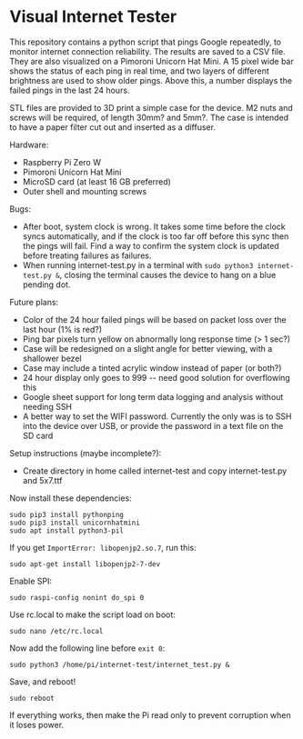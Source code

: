 # Visual Internet Tester

This repository contains a python script that pings Google repeatedly, to monitor internet connection reliability. The results are saved to a CSV file. They are also visualized on a Pimoroni Unicorn Hat Mini. A 15 pixel wide bar shows the status of each ping in real time, and two layers of different brightness are used to show older pings. Above this, a number displays the failed pings in the last 24 hours.

STL files are provided to 3D print a simple case for the device. M2 nuts and screws will be required, of length 30mm? and 5mm?. The case is intended to have a paper filter cut out and inserted as a diffuser.


Hardware:
  - Raspberry Pi Zero W
  - Pimoroni Unicorn Hat Mini
  - MicroSD card (at least 16 GB preferred)
  - Outer shell and mounting screws


Bugs:
  - After boot, system clock is wrong. It takes some time before the clock syncs automatically, and if the clock is too far off before this sync then the pings will fail. Find a way to confirm the system clock is updated before treating failures as failures.
  - When running internet-test.py in a terminal with `sudo python3 internet-test.py &`, closing the terminal causes the device to hang on a blue pending dot.

Future plans:
  - Color of the 24 hour failed pings will be based on packet loss over the last hour (1% is red?)
  - Ping bar pixels turn yellow on abnormally long response time (> 1 sec?)
  - Case will be redesigned on a slight angle for better viewing, with a shallower bezel
  - Case may include a tinted acrylic window instead of paper (or both?)
  - 24 hour display only goes to 999 -- need good solution for overflowing this
  - Google sheet support for long term data logging and analysis without needing SSH
  - A better way to set the WIFI password. Currently the only was is to SSH into the device over USB, or provide the password in a text file on the SD card


Setup instructions (maybe incomplete?):
 - Create directory in home called internet-test and copy internet-test.py and 5x7.ttf

Now install these dependencies:
```
sudo pip3 install pythonping
sudo pip3 install unicornhatmini
sudo apt install python3-pil
```
If you get `ImportError: libopenjp2.so.7`, run this:
```
sudo apt-get install libopenjp2-7-dev
```
Enable SPI:
```
sudo raspi-config nonint do_spi 0
```
Use rc.local to make the script load on boot:
```
sudo nano /etc/rc.local
```
Now add the following line before `exit 0`:
```
sudo python3 /home/pi/internet-test/internet_test.py &
```
Save, and reboot!
```
sudo reboot
```
If everything works, then make the Pi read only to prevent corruption when it loses power.